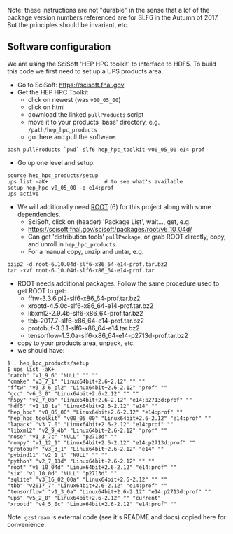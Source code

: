 Note: these instructions are not "durable" in the sense that a lof of the
package version numbers referenced are for SLF6 in the Autumn of 2017. But
the principles should be invariant, etc. 

## Software configuration

We are using the SciSoft 'HEP HPC toolkit' to interface to HDF5. To build this
code we first need to set up a UPS products area.

* Go to SciSoft: https://scisoft.fnal.gov
* Get the HEP HPC Toolkit
    * click on newest (was `v00_05_00`)
    * click on html
    * download the linked `pullProducts` script
    * move it to your products 'base' directory, e.g. `/path/hep_hpc_products`
    * go there and pull the software. 

```
bash pullProducts `pwd` slf6 hep_hpc_toolkit-v00_05_00 e14 prof
```

* Go up one level and setup:

```
source hep_hpc_products/setup
ups list -aK+                  # to see what's available
setup hep_hpc v0_05_00 -q e14:prof
ups active
```

* We will additionally need [ROOT](https://root.cern.ch) (6) for this project
along with some dependencies.
    * SciSoft, click on (header) 'Package List', wait..., get, e.g.
    * https://scisoft.fnal.gov/scisoft/packages/root/v6_10_04d/
    * Can get 'distribution tools' `pullPackage`, or grab ROOT directly, copy,
    and unroll in `hep_hpc_products`.
    * For a manual copy, unzip and untar, e.g.

```
bzip2 -d root-6.10.04d-slf6-x86_64-e14-prof.tar.bz2
tar -xvf root-6.10.04d-slf6-x86_64-e14-prof.tar
```

* ROOT needs additional packages. Follow the same procedure used to get
ROOT to get:
    * fftw-3.3.6.pl2-slf6-x86_64-prof.tar.bz2
    * xrootd-4.5.0c-slf6-x86_64-e14-prof.tar.bz2
    * libxml2-2.9.4b-slf6-x86_64-prof.tar.bz2
    * tbb-2017.7-slf6-x86_64-e14-prof.tar.bz2
    * protobuf-3.3.1-slf6-x86_64-e14.tar.bz2
    * tensorflow-1.3.0a-slf6-x86_64-e14-p2713d-prof.tar.bz2
* copy to your products area, unpack, etc.
* we should have:

```
$ . hep_hpc_products/setup
$ ups list -aK+
"catch" "v1_9_6" "NULL" "" ""
"cmake" "v3_7_1" "Linux64bit+2.6-2.12" "" ""
"fftw" "v3_3_6_pl2" "Linux64bit+2.6-2.12" "prof" ""
"gcc" "v6_3_0" "Linux64bit+2.6-2.12" "" ""
"h5py" "v2_7_0b" "Linux64bit+2.6-2.12" "e14:p2713d:prof" ""
"hdf5" "v1_10_1a" "Linux64bit+2.6-2.12" "e14" ""
"hep_hpc" "v0_05_00" "Linux64bit+2.6-2.12" "e14:prof" ""
"hep_hpc_toolkit" "v00_05_00" "Linux64bit+2.6-2.12" "e14:prof" ""
"lapack" "v3_7_0" "Linux64bit+2.6-2.12" "e14:prof" ""
"libxml2" "v2_9_4b" "Linux64bit+2.6-2.12" "prof" ""
"nose" "v1_3_7c" "NULL" "p2713d" ""
"numpy" "v1_12_1" "Linux64bit+2.6-2.12" "e14:p2713d:prof" ""
"protobuf" "v3_3_1" "Linux64bit+2.6-2.12" "e14" ""
"pybind11" "v2_1_1" "NULL" "" ""
"python" "v2_7_13d" "Linux64bit+2.6-2.12" "" ""
"root" "v6_10_04d" "Linux64bit+2.6-2.12" "e14:prof" ""
"six" "v1_10_0d" "NULL" "p2713d" ""
"sqlite" "v3_16_02_00a" "Linux64bit+2.6-2.12" "" ""
"tbb" "v2017_7" "Linux64bit+2.6-2.12" "e14:prof" ""
"tensorflow" "v1_3_0a" "Linux64bit+2.6-2.12" "e14:p2713d:prof" ""
"ups" "v5_2_0" "Linux64bit+2.6-2.12" "" "current"
"xrootd" "v4_5_0c" "Linux64bit+2.6-2.12" "e14:prof" ""
```

Note: `gzstream` is external code (see it's README and docs) copied here for
convenience.

